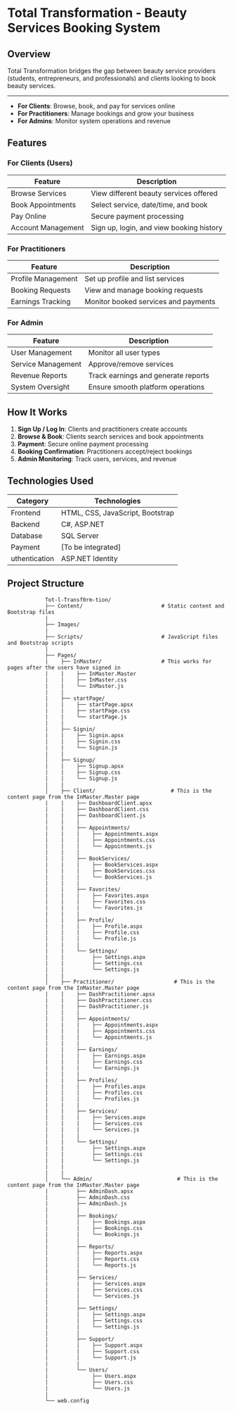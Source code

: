 # Total Transformation - Beauty Services Booking System

## Overview
Total Transformation bridges the gap between beauty service providers (students, entrepreneurs, and professionals) and clients looking to book beauty services.

---

- **For Clients**: Browse, book, and pay for services online
- **For Practitioners**: Manage bookings and grow your business
- **For Admins**: Monitor system operations and revenue

## Features

### For Clients (Users)
| Feature | Description |
|---------|-------------|
| Browse Services | View different beauty services offered |
| Book Appointments | Select service, date/time, and book |
| Pay Online | Secure payment processing |
| Account Management | Sign up, login, and view booking history |

### For Practitioners
| Feature | Description |
|---------|-------------|
| Profile Management | Set up profile and list services |
| Booking Requests | View and manage booking requests |
| Earnings Tracking | Monitor booked services and payments |

### For Admin
| Feature | Description |
|---------|-------------|
| User Management | Monitor all user types |
| Service Management | Approve/remove services |
| Revenue Reports | Track earnings and generate reports |
| System Oversight | Ensure smooth platform operations |

## How It Works
1. **Sign Up / Log In**: Clients and practitioners create accounts
2. **Browse & Book**: Clients search services and book appointments
3. **Payment**: Secure online payment processing
4. **Booking Confirmation**: Practitioners accept/reject bookings
5. **Admin Monitoring**: Track users, services, and revenue

## Technologies Used
| Category | Technologies |
|----------|-------------|
| Frontend | HTML, CSS, JavaScript, Bootstrap |
| Backend | C#, ASP.NET |
| Database | SQL Server |
| Payment | [To be integrated] |
| uthentication | ASP.NET Identity |

## Project Structure

                Tot-l-Transf0rm-tion/
                ├── Content/                         # Static content and Bootstrap files
                |
                ├── Images/ 
                |
                ├── Scripts/                         # JavaScript files and Bootstrap scripts
                |
                ├── Pages/
                |    ├── InMaster/                   # This works for pages after the users have signed in
                |    |    ├── InMaster.Master
                |    |    ├── InMaster.css
                |    |    └── InMaster.js
                |    |   
                |    ├── startPage/ 
                |    |    ├── startPage.apsx
                |    |    ├── startPage.css
                |    |    └── startPage.js
                |    |   
                |    ├── Signin/ 
                |    |    ├── Signin.apsx
                |    |    ├── Signin.css
                |    |    └── Signin.js
                |    |
                │    ├── Signup/ 
                |    |    ├── Signup.apsx
                |    |    ├── Signup.css
                |    |    └── Signup.js
                |    |
                │    ├── Client/                        # This is the content page from the InMaster.Master page
                |    |    ├── DashboardClient.apsx
                |    |    ├── DashboardClient.css
                |    |    ├── DashboardClient.js
                |    |    |   
                |    |    ├── Appointments/
                |    |    |    ├── Appointments.aspx
                |    |    |    ├── Appointments.css
                |    |    |    └── Appointments.js
                |    |    |   
                |    |    ├── BookServices/
                |    |    |    ├── BookServices.aspx
                |    |    |    ├── BookServices.css
                |    |    |    └── BookServices.js
                |    |    |   
                |    |    ├── Favorites/
                |    |    |    ├── Favorites.aspx
                |    |    |    ├── Favorites.css
                |    |    |    └── Favorites.js
                |    |    |   
                |    |    ├── Profile/
                |    |    |    ├── Profile.aspx
                |    |    |    ├── Profile.css
                |    |    |    └── Profile.js
                |    |    |   
                |    |    └── Settings/
                |    |         ├── Settings.aspx
                |    |         ├── Settings.css
                |    |         └── Settings.js
                |    |
                │    ├── Practitioner/                   # This is the content page from the InMaster.Master page
                |    |    ├── DashPractitioner.apsx
                |    |    ├── DashPractitioner.css
                |    |    ├── DashPractitioner.js
                |    |    |
                |    |    ├── Appointments/
                |    |    |    ├── Appointments.aspx
                |    |    |    ├── Appointments.css
                |    |    |    └── Appointments.js
                |    |    |
                |    |    ├── Earnings/
                |    |    |    ├── Earnings.aspx
                |    |    |    ├── Earnings.css
                |    |    |    └── Earnings.js
                |    |    |
                |    |    ├── Profiles/
                |    |    |    ├── Profiles.aspx
                |    |    |    ├── Profiles.css
                |    |    |    └── Profiles.js
                |    |    |
                |    |    ├── Services/
                |    |    |    ├── Services.aspx
                |    |    |    ├── Services.css
                |    |    |    └── Services.js
                |    |    |
                |    |    └── Settings/
                |    |         ├── Settings.aspx
                |    |         ├── Settings.css
                |    |         └── Settings.js
                |    |
                |    |
                │    └── Admin/                           # This is the content page from the InMaster.Master page
                |         ├── AdminDash.apsx
                |         ├── AdminDash.css
                |         ├── AdminDash.js
                |         |   
                |         ├── Bookings/
                |         |    ├── Bookings.aspx
                |         |    ├── Bookings.css
                |         |    └── Bookings.js
                |         |
                |         ├── Reports/
                |         |    ├── Reports.aspx
                |         |    ├── Reports.css
                |         |    └── Reports.js
                |         |
                |         ├── Services/
                |         |    ├── Services.aspx
                |         |    ├── Services.css
                |         |    └── Services.js
                |         |
                |         ├── Settings/
                |         |    ├── Settings.aspx
                |         |    ├── Settings.css
                |         |    └── Settings.js
                |         |
                |         ├── Support/
                |         |    ├── Support.aspx
                |         |    ├── Support.css
                |         |    └── Support.js
                |         |
                |         └── Users/
                |              ├── Users.aspx
                |              ├── Users.css
                |              └── Users.js
                |   
                └── web.config 

